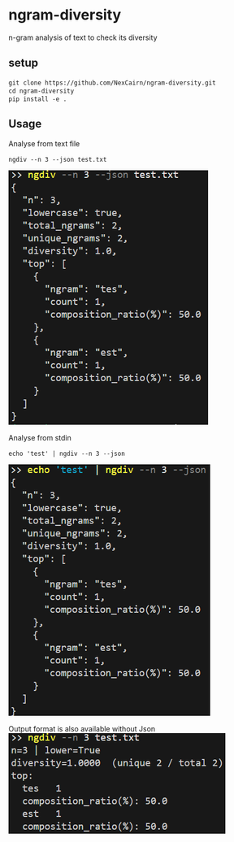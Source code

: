 # ngram-diversity
n-gram analysis of text to check its diversity

## setup
```
git clone https://github.com/NexCairn/ngram-diversity.git
cd ngram-diversity
pip install -e .
```

## Usage
Analyse from text file
```
ngdiv --n 3 --json test.txt
```
![img](data/file_input_sample.png)

Analyse from stdin
```
echo 'test' | ngdiv --n 3 --json
```
![img](data/stdin_sample.png)

Output format is also available without Json
![img](data/stdout_sample.png)
